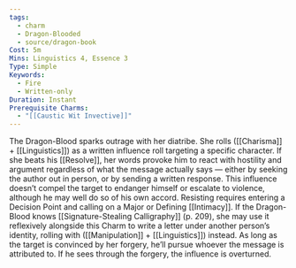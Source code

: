 ```yaml
---
tags:
  - charm
  - Dragon-Blooded
  - source/dragon-book
Cost: 5m
Mins: Linguistics 4, Essence 3
Type: Simple
Keywords:
  - Fire
  - Written-only
Duration: Instant
Prerequisite Charms:
  - "[[Caustic Wit Invective]]"
---
```

The Dragon-Blood sparks outrage with her diatribe. She rolls ([[Charisma]] + [[Linguistics]]) as a written influence roll targeting a specific character. If she beats his [[Resolve]], her words provoke him to react with hostility and argument regardless of what the message actually says — either by seeking the author out in person, or by sending a written response. This influence doesn’t compel the target to endanger himself or escalate to violence, although he may well do so of his own accord. Resisting requires entering a Decision Point and calling on a Major or Defining [[Intimacy]]. If the Dragon-Blood knows [[Signature-Stealing Calligraphy]] (p. 209), she may use it reflexively alongside this Charm to write a letter under another person’s identity, rolling with ([[Manipulation]] + [[Linguistics]]) instead. As long as the target is convinced by her forgery, he’ll pursue whoever the message is attributed to. If he sees through the forgery, the influence is overturned.